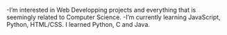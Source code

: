 
-I’m interested in Web Developping projects and everything that is seemingly related to Computer Science. 
-I’m currently learning JavaScript, Python, HTML/CSS. I learned Python, C and Java.

<!---
miranlia/miranlia is a ✨ special ✨ repository because its `README.md` (this file) appears on your GitHub profile.
You can click the Preview link to take a look at your changes.
--->

